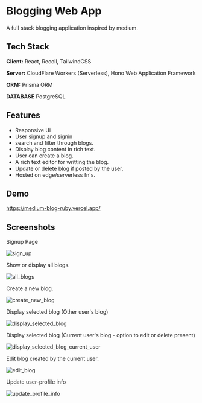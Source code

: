 
# Blogging Web App

 A full stack blogging application inspired by medium.


## Tech Stack

**Client:** React, Recoil, TailwindCSS

**Server:** CloudFlare Workers (Serverless), Hono Web Application Framework

**ORM:** Prisma ORM 

**DATABASE** PostgreSQL




## Features

- Responsive Ui
- User signup and signin
- search and filter through blogs.
- Display blog content in rich text.
- User can create a blog.
- A rich text editor for writting the blog.
- Update or delete blog if posted by the user.
- Hosted on edge/serverless fn's.


## Demo

https://medium-blog-ruby.vercel.app/


## Screenshots

Signup Page

![sign_up](https://github.com/abhishekthomasv/medium-blog/assets/69757774/e9897cbd-e4c8-4d35-8a4e-2ff8b8e7abb5)

Show or display all blogs.

![all_blogs](https://github.com/abhishekthomasv/medium-blog/assets/69757774/672d9afc-18d9-42b9-9476-7a8a34ae0b01)

Create a new blog.

![create_new_blog](https://github.com/abhishekthomasv/medium-blog/assets/69757774/eff115fb-b857-48a1-889c-bec365765f68)

Display selected blog (Other user's blog)

![display_selected_blog](https://github.com/abhishekthomasv/medium-blog/assets/69757774/3647a9ef-478a-4bf2-95a7-b1d5e2ca6468)

Display selected blog (Current user's blog - option to edit or delete present)

![display_selected_blog_current_user](https://github.com/abhishekthomasv/medium-blog/assets/69757774/abf42751-f214-401c-932e-06ccb3765864)

Edit blog created by the current user.

![edit_blog](https://github.com/abhishekthomasv/medium-blog/assets/69757774/4ceb15d1-1a7c-4296-acca-f6eb3ea9ec60)

Update user-profile info

![update_profile_info](https://github.com/abhishekthomasv/medium-blog/assets/69757774/9f2117d4-2495-4fb6-9766-feaa2b9df70a)



